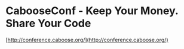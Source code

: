 <!--
id: 27975839
link: http://tumblr.atmos.org/post/27975839/cabooseconf-keep-your-money-share-your-code
slug: cabooseconf-keep-your-money-share-your-code
date: Tue Mar 04 2008 17:33:29 GMT-0800 (PST)
publish: 2008-03-04
tags: 
title:  CabooseConf -  Keep Your Money. Share Your Code
-->


 CabooseConf -  Keep Your Money. Share Your Code
================================================

[http://conference.caboose.org/](http://conference.caboose.org/)


